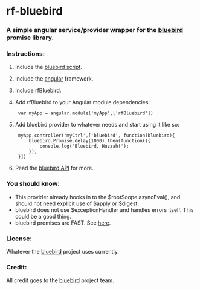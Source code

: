 # rf-bluebird

### A simple angular service/provider wrapper for the [bluebird](https://github.com/petkaantonov/bluebird) promise library.


### Instructions:

1. Include the [bluebird script](https://github.com/petkaantonov/bluebird#browsers).
2. Include the [angular](https://angularjs.org/) framework.
3. Include [rfBluebird](rfBluebird.js).
4. Add rfBluebird to your Angular module dependencies:
    
        var myApp = angular.module('myApp',['rfBluebird'])
5. Add bluebird provider to whatever needs and start using it like so:
       
        myApp.controller('myCtrl',['bluebird', function(bluebird){
            bluebird.Promise.delay(1000).then(function(){
                console.log('Bluebird, Huzzah!');
            });
        }])

6. Read the [bluebird API](https://github.com/petkaantonov/bluebird/blob/master/API.md) for more.

### You should know:

- This provider already hooks in to the $rootScope.asyncEval(), and should not need explicit use of $apply or $digest.
- bluebird does not use $exceptionHandler and handles errors itself. This could be a good thing.
- bluebird promises are FAST. See [here](http://jsperf.com/bluebird-vs-rsvp/).

### License:
Whatever the [bluebird](https://github.com/petkaantonov/bluebird) project uses currently.

### Credit:
All credit goes to the [bluebird](https://github.com/petkaantonov/bluebird) project team. 

       
